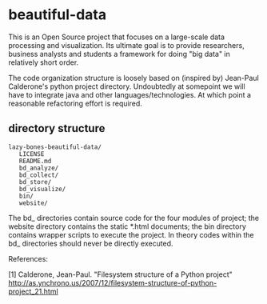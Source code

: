 beautiful-data
==============

This is an Open Source project that focuses on a large-scale data processing and visualization.  Its ultimate goal is to provide researchers, business analysts and students a framework for doing "big data" in relatively short order.

The code organization structure is loosely based on (inspired by) Jean-Paul Calderone's python project directory.  Undoubtedly at somepoint we will have to integrate java and other languages/technologies.  At which point a reasonable refactoring effort is required.

directory structure
-------------------

    lazy-bones-beautiful-data/
       LICENSE
       README.md
       bd_analyze/
       bd_collect/
       bd_store/
       bd_visualize/
       bin/
       website/

The bd_ directories contain source code for the four modules of project; the website directory contains the static *.html documents; the bin directory contains wrapper scripts to execute the project.  In theory codes within the bd_ directories should never be directly executed.

References:

[1] Calderone, Jean-Paul.  "Filesystem structure of a Python project" http://as.ynchrono.us/2007/12/filesystem-structure-of-python-project_21.html
